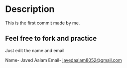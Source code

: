 # Description
This is the first commit made by me.

## Feel free to fork and practice

Just edit the name and email

Name- Javed Aalam
Email- javedaalam8052@gmail.com
